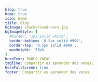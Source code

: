 ```yaml
---
blog: true
home: true
icon: home
title: Blog
bgImage: /background-hero.jpg
bgImageStyle: {
  #border: '1px solid white',
  border-bottom: '0.5px solid #999',
  border-top: '0.5px solid #999',
  maxHeight: '50vh'
}
heroText: PABLO YAFAC
tagline: Compartir es aprender dos veces.
heroFullScreen: true
footer: Compartir es aprender dos veces.
---
```


<!-- This is a blog home page.

To use this layout, you should set both `blog: true` and `home: true` in the page front matter.

For related configuration docs, please see [blog homepage](https://vuepress-theme-hope.github.io/guide/blog/home/)
 -->
<!-- Configuracion yaml -->
<!--
heroImage: /logo.svg
project:
- type: project
  name: Portafolio
  desc: Aqui compartire los proyectos que he realizado.
  link: https://your.project.link

- type: link
  name: link name
  desc: link detailed description
  link: https://link.address

- type: book
  name: book name
  desc: Detailed description of the book
  link: https://link.to.your.book

- type: article
  name: article name
  desc: Detailed description of the article
  link: https://link.to.your.article

-->